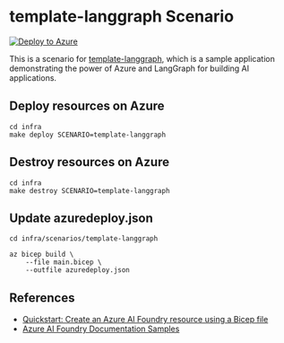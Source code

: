 # template-langgraph Scenario

[![Deploy to Azure](https://aka.ms/deploytoazurebutton)](https://portal.azure.com/#create/Microsoft.Template/uri/https%3A%2F%2Fraw.githubusercontent.com%2Fks6088ts-labs%2Fbaseline-environment-on-azure-bicep%2Frefs%2Fheads%2Fmain%2Finfra%2Fscenarios%2Ftemplate-langgraph%2Fazuredeploy.json)

This is a scenario for [template-langgraph](https://github.com/ks6088ts-labs/template-langgraph), which is a sample application demonstrating the power of Azure and LangGraph for building AI applications.

## Deploy resources on Azure

```shell
cd infra
make deploy SCENARIO=template-langgraph
```

## Destroy resources on Azure

```shell
cd infra
make destroy SCENARIO=template-langgraph
```

## Update azuredeploy.json

```shell
cd infra/scenarios/template-langgraph

az bicep build \
    --file main.bicep \
    --outfile azuredeploy.json
```

## References

- [Quickstart: Create an Azure AI Foundry resource using a Bicep file](https://learn.microsoft.com/azure/ai-foundry/how-to/create-resource-template?tabs=cli)
- [Azure AI Foundry Documentation Samples](https://github.com/azure-ai-foundry/foundry-samples)
